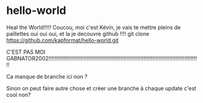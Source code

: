 # hello-world
Heal the World!!!!!
Coucou, moi c'est Kévin, je vais te mettre pleins de paillettes oui oui oui, et la je decouvre github !!!!
git clone https://github.com/kapformat/hello-world.git

C'EST PAS MOI GABNATOR2002!!!!!!!!!!!!!!!!!!!!!!!!!!!!!!!!!!!!!!!!!!!!!!!!!!!!!!!!!!!!!!!!!!!!!!!!!!!!!!!!!!!!!!!!!!!!!!!!!!!


Ca manque de branche ici non ?


Sinon on peut faire autre chose et créer une branche à chaque update c'est cool non?
